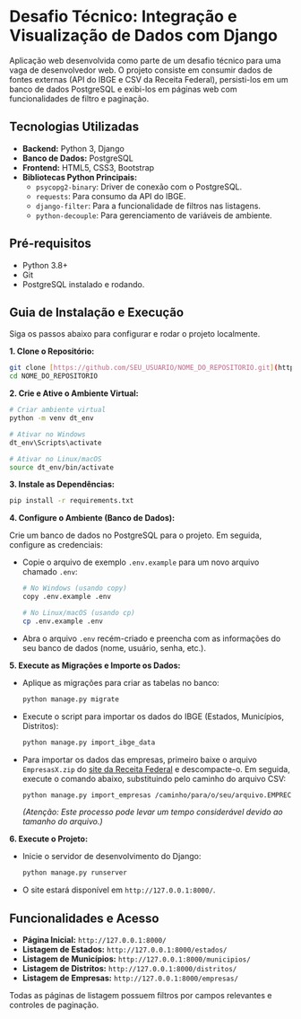 # Desafio Técnico: Integração e Visualização de Dados com Django

Aplicação web desenvolvida como parte de um desafio técnico para uma vaga de desenvolvedor web. O projeto consiste em consumir dados de fontes externas (API do IBGE e CSV da Receita Federal), persisti-los em um banco de dados PostgreSQL e exibi-los em páginas web com funcionalidades de filtro e paginação.

## Tecnologias Utilizadas

* **Backend:** Python 3, Django
* **Banco de Dados:** PostgreSQL
* **Frontend:** HTML5, CSS3, Bootstrap
* **Bibliotecas Python Principais:**
    * `psycopg2-binary`: Driver de conexão com o PostgreSQL.
    * `requests`: Para consumo da API do IBGE.
    * `django-filter`: Para a funcionalidade de filtros nas listagens.
    * `python-decouple`: Para gerenciamento de variáveis de ambiente.

## Pré-requisitos

* Python 3.8+
* Git
* PostgreSQL instalado e rodando.

## Guia de Instalação e Execução

Siga os passos abaixo para configurar e rodar o projeto localmente.

**1. Clone o Repositório:**

```bash
git clone [https://github.com/SEU_USUARIO/NOME_DO_REPOSITORIO.git](https://github.com/SEU_USUARIO/NOME_DO_REPOSITORIO.git)
cd NOME_DO_REPOSITORIO
```

**2. Crie e Ative o Ambiente Virtual:**

```bash
# Criar ambiente virtual
python -m venv dt_env

# Ativar no Windows
dt_env\Scripts\activate

# Ativar no Linux/macOS
source dt_env/bin/activate
```

**3. Instale as Dependências:**

```bash
pip install -r requirements.txt
```

**4. Configure o Ambiente (Banco de Dados):**

Crie um banco de dados no PostgreSQL para o projeto. Em seguida, configure as credenciais:

* Copie o arquivo de exemplo `.env.example` para um novo arquivo chamado `.env`:
    ```bash
    # No Windows (usando copy)
    copy .env.example .env

    # No Linux/macOS (usando cp)
    cp .env.example .env
    ```
* Abra o arquivo `.env` recém-criado e preencha com as informações do seu banco de dados (nome, usuário, senha, etc.).

**5. Execute as Migrações e Importe os Dados:**

* Aplique as migrações para criar as tabelas no banco:
    ```bash
    python manage.py migrate
    ```
* Execute o script para importar os dados do IBGE (Estados, Municípios, Distritos):
    ```bash
    python manage.py import_ibge_data
    ```
* Para importar os dados das empresas, primeiro baixe o arquivo `EmpresasX.zip` do [site da Receita Federal](https://www.gov.br/receitafederal/pt-br/assuntos/orientacao-tributaria/cadastros/consultas/dados-publicos-cnpj) e descompacte-o. Em seguida, execute o comando abaixo, substituindo pelo caminho do arquivo CSV:
    ```bash
    python manage.py import_empresas /caminho/para/o/seu/arquivo.EMPRECSV
    ```
    *(Atenção: Este processo pode levar um tempo considerável devido ao tamanho do arquivo.)*

**6. Execute o Projeto:**

* Inicie o servidor de desenvolvimento do Django:
    ```bash
    python manage.py runserver
    ```
* O site estará disponível em `http://127.0.0.1:8000/`.

## Funcionalidades e Acesso

* **Página Inicial:** `http://127.0.0.1:8000/`
* **Listagem de Estados:** `http://127.0.0.1:8000/estados/`
* **Listagem de Municípios:** `http://127.0.0.1:8000/municipios/`
* **Listagem de Distritos:** `http://127.0.0.1:8000/distritos/`
* **Listagem de Empresas:** `http://127.0.0.1:8000/empresas/`

Todas as páginas de listagem possuem filtros por campos relevantes e controles de paginação.